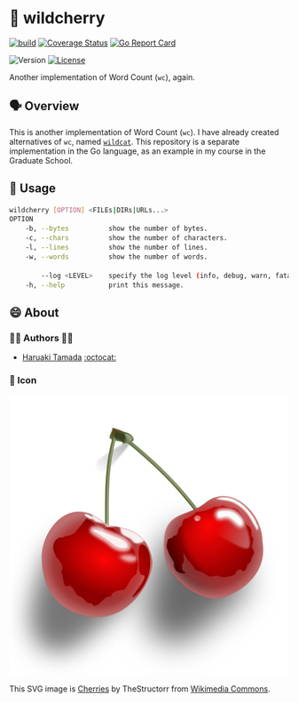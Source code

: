 # :cherries: wildcherry

[![build](https://github.com/tamada/wildcherry/actions/workflows/build.yaml/badge.svg)](https://github.com/tamada/wildcherry/actions/workflows/build.yaml)
[![Coverage Status](https://coveralls.io/repos/github/tamada/wildcherry/badge.svg?branch=main)](https://coveralls.io/github/tamada/wildcherry?branch=main)
[![Go Report Card](https://goreportcard.com/badge/github.com/tamada/wildcherry)](https://goreportcard.com/report/github.com/tamada/wildcherry)

![Version](https://img.shields.io/badge/Version-0.1.7-blue)
[![License](https://img.shields.io/badge/License-MIT-blue)](LICENSE)

Another implementation of Word Count (`wc`), again.

## :speaking_head: Overview

This is another implementation of Word Count (`wc`).
I have already created alternatives of `wc`, named [`wildcat`](https://github.com/tamada/wildcat).
This repository is a separate implementation in the Go language, as an example in my course in the Graduate School.

## :runner: Usage

```sh
wildcherry [OPTION] <FILEs|DIRs|URLs...>
OPTION
    -b, --bytes          show the number of bytes.
    -c, --chars          show the number of characters.
    -l, --lines          show the number of lines.
    -w, --words          show the number of words.

        --log <LEVEL>    specify the log level (info, debug, warn, fatal)
    -h, --help           print this message.
```

## :smile: About

### :man_office_worker: Authors :woman_office_worker:

- [Haruaki Tamada](https://tamada.github.io/) [:octocat:](https://github.com/tamada)

### :jack_o_lantern: Icon

![icon](docs/assets/icon.svg)

This SVG image is [Cherries](https://commons.wikimedia.org/wiki/File:TheStructorr_cherries.svg) by TheStructorr from [Wikimedia Commons](https://commons.wikimedia.org/wiki/Main_Page).
